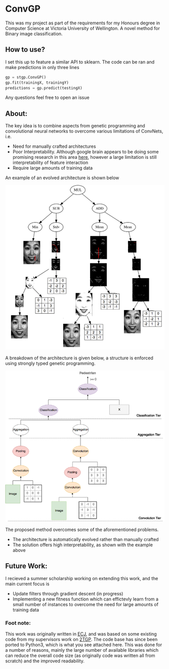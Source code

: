 # ConvGP

This was my project as part of the requirements for my Honours degree in Computer Science at Victoria University of Wellington. A novel method for Binary image classification.

## How to use?

I set this up to feature a similar API to sklearn. The code can be ran and make predictions in only three lines

```python
gp = stgp.ConvGP()
gp.fit(trainingX, trainingY)
predictions = gp.predict(testingX)
```

Any questions feel free to open an issue

## About:
The key idea is to combine aspects from genetic programming and convolutional neural networks
to overcome various limitations of ConvNets, i.e.

- Need for manually crafted architectures
- Poor Interpretability. Although google brain appears to be doing some promising research in this area [here](https://distill.pub/2017/feature-visualization/), however a large limitation is still interpretability of feature interaction 
- Require large amounts of training data

An example of an evolved architecture is shown below

![Example Tree](res/images/example-tree.png "A sample solution for the JAFFE dataset")

A breakdown of the architecture is given below, a structure is enforced using strongly typed genetic programming.

![Example Architecture](res/images/tier.png "Example tree demonstranting the architecture")

The proposed method overcomes some of the aforementioned problems.

- The architecture is automatically evolved rather than manually crafted
- The solution offers high interpretability, as shown with the example above

## Future Work:
I recieved a summer scholarship working on extending this work, and the main current focus is 

- Update filters through gradient descent (in progress)
- Implementing a new fitness function which can effictevly learn from a small number of instances to overcome the need for large amounts of training data

### Foot note:
This work was originally written in [ECJ](https://cs.gmu.edu/~sean/papers/gecco17-ecj.pdf), and was based on some existing code from my supervisors work on [2TGP](http://www.sciencedirect.com/science/article/pii/S0957417412003867). The code base has since been ported to Python3, which is what you see attached here. This was done for a number of reasons, mainly the large number of available libraries which can reduce the overall code size (as originally code was written all from scratch) and the improved readability.
